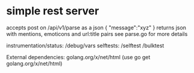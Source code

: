 # simple rest server
accepts post on /api/v1/parse as a json { "message":"xyz" }
returns json with mentions, emoticons and url:title pairs
see parse.go for more details

instrumentation/status: /debug/vars
  selftests:
  /selftest
  /bulktest

External dependencies: golang.org/x/net/html (use go get golang.org/x/net/html)

